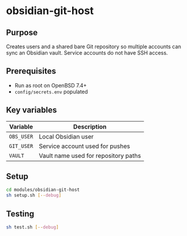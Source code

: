 # obsidian-git-host

## Purpose
Creates users and a shared bare Git repository so multiple accounts can sync an Obsidian vault. Service accounts do not have SSH access.

## Prerequisites
- Run as root on OpenBSD 7.4+
- `config/secrets.env` populated

## Key variables
| Variable | Description |
| --- | --- |
| `OBS_USER` | Local Obsidian user |
| `GIT_USER` | Service account used for pushes |
| `VAULT` | Vault name used for repository paths |

## Setup
```sh
cd modules/obsidian-git-host
sh setup.sh [--debug]
```

## Testing
```sh
sh test.sh [--debug]
```
